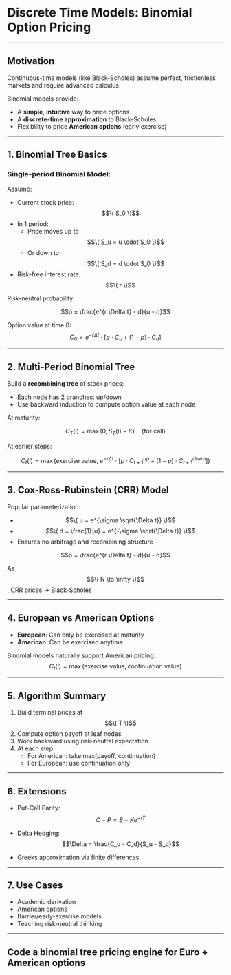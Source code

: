 # Discrete Time Models: Binomial Option Pricing

---

## Motivation

Continuous-time models (like Black-Scholes) assume perfect, frictionless markets and require advanced calculus.

Binomial models provide:
- A **simple**, **intuitive** way to price options
- A **discrete-time approximation** to Black-Scholes
- Flexibility to price **American options** (early exercise)

---

## 1. Binomial Tree Basics

### Single-period Binomial Model:
Assume:
- Current stock price: $$\( S_0 \)$$
- In 1 period:
  - Price moves up to $$\( S_u = u \cdot S_0 \)$$
  - Or down to $$\( S_d = d \cdot S_0 \)$$
- Risk-free interest rate: $$\( r \)$$

Risk-neutral probability:

$$p = \frac{e^{r \Delta t} - d}{u - d}$$

Option value at time 0:
$$C_0 = e^{-r \Delta t} \cdot \left[ p \cdot C_u + (1 - p) \cdot C_d \right]$$

---

## 2. Multi-Period Binomial Tree

Build a **recombining tree** of stock prices:
- Each node has 2 branches: up/down
- Use backward induction to compute option value at each node

At maturity:

$$C_T(i) = \max(0, S_T(i) - K) \quad \text{(for call)}$$

At earlier steps:

$$C_t(i) = \max( \text{exercise value}, \; e^{-r \Delta t} \cdot [p \cdot C_{t+1}^{up} + (1 - p) \cdot C_{t+1}^{down}] )$$

---

## 3. Cox-Ross-Rubinstein (CRR) Model

Popular parameterization:
- $$\( u = e^{\sigma \sqrt{\Delta t}} \)$$
- $$\( d = \frac{1}{u} = e^{-\sigma \sqrt{\Delta t}} \)$$
- Ensures no arbitrage and recombining structure

$$p = \frac{e^{r \Delta t} - d}{u - d}$$

As $$\( N \to \infty \)$$, CRR prices → Black-Scholes

---

## 4. European vs American Options

- **European**: Can only be exercised at maturity
- **American**: Can be exercised anytime

Binomial models naturally support American pricing:
$$C_t(i) = \max( \text{exercise value}, \text{continuation value} )$$

---

## 5. Algorithm Summary

1. Build terminal prices at $$\( T \)$$
2. Compute option payoff at leaf nodes
3. Work backward using risk-neutral expectation
4. At each step:
   - For American: take max(payoff, continuation)
   - For European: use continuation only

---

## 6. Extensions

- Put-Call Parity:
  $$C - P = S - K e^{-rT}$$

- Delta Hedging:
  $$\Delta = \frac{C_u - C_d}{S_u - S_d}$$

- Greeks approximation via finite differences

---

## 7. Use Cases

- Academic derivation
- American options
- Barrier/early-exercise models
- Teaching risk-neutral thinking

---

## Code a binomial tree pricing engine for Euro + American options
